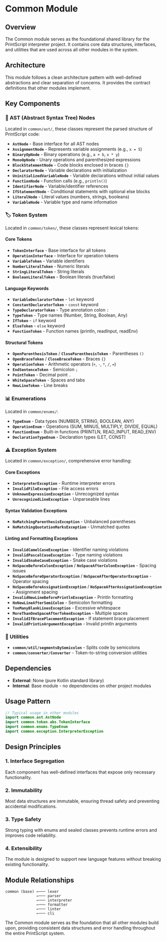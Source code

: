 # Common Module

## Overview
The Common module serves as the foundational shared library for the PrintScript interpreter project. It contains core data structures, interfaces, and utilities that are used across all other modules in the system.

## Architecture
This module follows a clean architecture pattern with well-defined abstractions and clear separation of concerns. It provides the contract definitions that other modules implement.

## Key Components

### 📁 AST (Abstract Syntax Tree) Nodes
Located in `common/ast/`, these classes represent the parsed structure of PrintScript code:

- **`AstNode`** - Base interface for all AST nodes
- **`AssignmentNode`** - Represents variable assignments (e.g., `x = 5`)
- **`BinaryOpNode`** - Binary operations (e.g., `a + b`, `x * y`)
- **`MonoOpNode`** - Unary operations and parenthesized expressions
- **`BlockStatementNode`** - Code blocks enclosed in braces `{}`
- **`DeclaratorNode`** - Variable declarations with initialization
- **`UninitializedVariableNode`** - Variable declarations without initial values
- **`FunctionNode`** - Function calls (e.g., `println()`)
- **`IdentifierNode`** - Variable/identifier references
- **`IfStatementNode`** - Conditional statements with optional else blocks
- **`LiteralNode`** - Literal values (numbers, strings, booleans)
- **`VariableNode`** - Variable type and name information

### 🏷️ Token System
Located in `common/token/`, these classes represent lexical tokens:

#### Core Tokens
- **`TokenInterface`** - Base interface for all tokens
- **`OperationInterface`** - Interface for operation tokens
- **`VariableToken`** - Variable identifiers
- **`NumberLiteralToken`** - Numeric literals
- **`StringLiteralToken`** - String literals
- **`BooleanLiteralToken`** - Boolean literals (true/false)

#### Language Keywords
- **`VariableDeclaratorToken`** - `let` keyword
- **`ConstantDeclaratorToken`** - `const` keyword
- **`TypeDeclaratorToken`** - Type annotation colon `:`
- **`TypeToken`** - Type names (Number, String, Boolean, Any)
- **`IfToken`** - `if` keyword
- **`ElseToken`** - `else` keyword
- **`FunctionToken`** - Function names (println, readInput, readEnv)

#### Structural Tokens
- **`OpenParenthesisToken`** / **`CloseParenthesisToken`** - Parentheses `()`
- **`OpenBraceToken`** / **`CloseBraceToken`** - Braces `{}`
- **`OperationToken`** - Arithmetic operators (`+`, `-`, `*`, `/`, `=`)
- **`EndSentenceToken`** - Semicolon `;`
- **`PointToken`** - Decimal point `.`
- **`WhiteSpaceToken`** - Spaces and tabs
- **`NewLineToken`** - Line breaks

### 📊 Enumerations
Located in `common/enums/`:

- **`TypeEnum`** - Data types (NUMBER, STRING, BOOLEAN, ANY)
- **`OperationEnum`** - Operations (SUM, MINUS, MULTIPLY, DIVIDE, EQUAL)
- **`FunctionEnum`** - Built-in functions (PRINTLN, READ_INPUT, READ_ENV)
- **`DeclarationTypeEnum`** - Declaration types (LET, CONST)

### ⚠️ Exception System
Located in `common/exception/`, comprehensive error handling:

#### Core Exceptions
- **`InterpreterException`** - Runtime interpreter errors
- **`InvalidFileException`** - File access errors
- **`UnknownExpressionException`** - Unrecognized syntax
- **`UnrecognizedLineException`** - Unparseable lines

#### Syntax Validation Exceptions
- **`NoMatchingParenthesisException`** - Unbalanced parentheses
- **`NoMatchingQuotationMarksException`** - Unmatched quotes

#### Linting and Formatting Exceptions
- **`InvalidCamelCaseException`** - Identifier naming violations
- **`InvalidPascalCaseException`** - Type naming violations
- **`InvalidSnakeCaseException`** - Snake case violations
- **`NoSpaceBeforeColonException`** / **`NoSpaceAfterColonException`** - Spacing issues
- **`NoSpaceBeforeOperatorException`** / **`NoSpaceAfterOperatorException`** - Operator spacing
- **`NoSpaceBeforeAssignationException`** / **`NoSpaceAfterAssignationException`** - Assignment spacing
- **`InvalidNewLineBeforePrintlnException`** - Println formatting
- **`NoNewLineAfterSemiColon`** - Semicolon formatting
- **`TooManyBlankLinesException`** - Excessive whitespace
- **`MoreThanOneSpaceAfterTokenException`** - Multiple spaces
- **`InvalidIfBracePlacementException`** - If statement brace placement
- **`InvalidPrintLnArgumentException`** - Invalid println arguments

### 🔧 Utilities
- **`common/util/segmentsBySemicolon`** - Splits code by semicolons
- **`common/converter/Converter`** - Token-to-string conversion utilities

## Dependencies
- **External**: None (pure Kotlin standard library)
- **Internal**: Base module - no dependencies on other project modules

## Usage Pattern
```kotlin
// Typical usage in other modules
import common.ast.AstNode
import common.token.abs.TokenInterface
import common.enums.TypeEnum
import common.exception.InterpreterException
```

## Design Principles

### 1. **Interface Segregation**
Each component has well-defined interfaces that expose only necessary functionality.

### 2. **Immutability**
Most data structures are immutable, ensuring thread safety and preventing accidental modifications.

### 3. **Type Safety**
Strong typing with enums and sealed classes prevents runtime errors and improves code reliability.

### 4. **Extensibility**
The module is designed to support new language features without breaking existing functionality.

## Module Relationships
```
common (base) ←─── lexer
              ←─── parser
              ←─── interpreter
              ←─── formatter
              ←─── linter
              ←─── cli
```

The Common module serves as the foundation that all other modules build upon, providing consistent data structures and error handling throughout the entire PrintScript system.